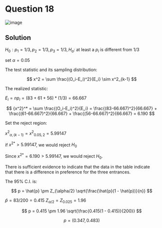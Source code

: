 # Question 18
![image](https://github.com/user-attachments/assets/9dcf4fea-64a4-4b0b-bc40-a146ecd8f3d3)

## Solution

$H_0: p_1 = 1/3,p_2 = 1/3,p_3 = 1/3, H_a:$ at least a $p_i$ is different from $1/3$

set $\alpha=0.05$

The test statistic and its sampling distribution:

$$
x^2 = \sum \frac{(O_i-E_i)^2}{E_i} \sim x^2_{k-1}
$$

The realized statistic:

$E_i = np_i = (83+61+56)*(1/3) = 66.667$

$$
{x^2}^* = \sum \frac{(O_i-E_i)^2}{E_i} = \frac{(83-66.667)^2}{66.667} + \frac{(61-66.667)^2}{66.667} + \frac{(56-66.667)^2}{66.667} = 6.190
$$

Set the reject region:

${x^2}_{\alpha,(k-1)}={x^2}_{0.05,2}=5.99147$

if ${x^2}^*>5.99147$, we would reject $H_0$

Since ${x^2}^*= 6.190 > 5.99147$, we would reject $H_0$.

There is sufficient evidence to indicate that the data in the table indicate that there is a difference in preference for the three entrances.

The 95% C.I. is:

$$
p = \hat{p} \pm Z_{\alpha/2} \sqrt{\frac{\hat{p}(1 - \hat{p})}{n}}
$$

$\hat{p} = 83/200 = 0.415$
$Z_{\alpha/2} = Z_{0.025} = 1.96$

$$
p = 0.415 \pm 1.96 \sqrt{\frac{0.415(1 - 0.415)}{200}}
$$

$$
p = (0.347, 0.483)
$$
